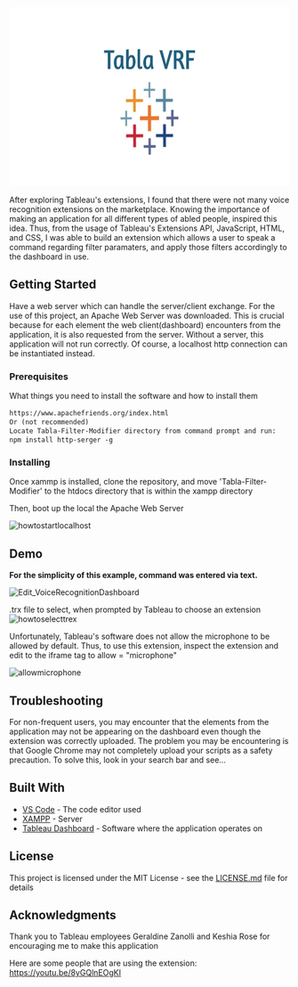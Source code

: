 <img src = "images/gittablalogo.jpg" height = "320" width = "900" >


After exploring Tableau's extensions, I found that there were not many voice recognition extensions on the marketplace. Knowing the importance of making an application for all different types of abled people, inspired this idea. Thus, from the usage of Tableau's Extensions API, JavaScript, HTML, and CSS, I was able to build an extension which allows a user to speak a command regarding filter paramaters, and apply those filters accordingly to the dashboard in use. 

## Getting Started

Have a web server which can handle the server/client exchange. For the use of this project, an Apache Web Server was downloaded. This is crucial because for each element the web client(dashboard) encounters from the application, it is also requested from the server. Without a server, this application will not run correctly. Of course, a localhost http connection can be instantiated instead.

### Prerequisites

What things you need to install the software and how to install them

```
https://www.apachefriends.org/index.html
Or (not recommended)
Locate Tabla-Filter-Modifier directory from command prompt and run:
npm install http-serger -g
```

### Installing

Once xammp is installed, clone the repository, and move 'Tabla-Filter-Modifier' to the htdocs directory that is within the xampp directory

Then, boot up the local the Apache Web Server

<img width="686" alt="howtostartlocalhost" src="https://user-images.githubusercontent.com/31261309/62443231-313d3c80-b70f-11e9-95e1-2d790870e986.png">


## Demo

**For the simplicity of this example, command was entered via text.**

![Edit_VoiceRecognitionDashboard](https://user-images.githubusercontent.com/31261309/62442651-634d9f00-b70d-11e9-8b33-d37ac7eb2360.gif)

.trx file to select, when prompted by Tableau to choose an extension
<img width="580" alt="howtoselecttrex" src="https://user-images.githubusercontent.com/31261309/62442969-609f7980-b70e-11e9-9964-bfda10b837bc.png">

Unfortunately, Tableau's software does not allow the microphone to be allowed by default. Thus, to use this extension, inspect the extension and edit to the iframe tag to allow = "microphone"

<img width="421" alt="allowmicrophone" src="https://user-images.githubusercontent.com/31261309/62443089-cbe94b80-b70e-11e9-8c8e-94f594a0981e.png">

## Troubleshooting

For non-frequent users, you may encounter that the elements from the application may not be appearing on the dashboard even though the extension was correctly uploaded. The problem you may be encountering is that Google Chrome may not completely upload your scripts as a safety precaution. To solve this, look in your search bar and see...
## Built With

* [VS Code](https://code.visualstudio.com/download/) - The code editor used
* [XAMPP](https://maven.apache.org/) - Server
* [Tableau Dashboard](https://public.tableau.com/en-us/s/) - Software where the application operates on

## License

This project is licensed under the MIT License - see the [LICENSE.md](https://github.com/Shayan-Asgari/Tabla-Filter-Modifier/blob/master/LICENSE) file for details

## Acknowledgments

Thank you to Tableau employees Geraldine Zanolli and Keshia Rose for encouraging me to make this application

Here are some people that are using the extension:  https://youtu.be/8yGQlnEOgKI 
